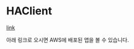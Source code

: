 # HAClient

[link](http://first-react-app.s3-website.ap-northeast-2.amazonaws.com)

아래 링크로 오시면 AWS에 배포된 앱을 볼 수 있습니다.

